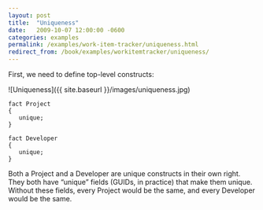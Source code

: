 ```yaml
---
layout: post
title:  "Uniqueness"
date:   2009-10-07 12:00:00 -0600
categories: examples
permalink: /examples/work-item-tracker/uniqueness.html
redirect_from: /book/examples/workitemtracker/uniqueness/
---
```


First, we need to define top-level constructs:

![Uniqueness]({{ site.baseurl }}/images/uniqueness.jpg)

```
fact Project
{
   unique;
}

fact Developer
{
   unique;
}
```

Both a Project and a Developer are unique constructs in their own right. They both have “unique” fields (GUIDs, in practice) that make them unique. Without these fields, every Project would be the same, and every Developer would be the same.